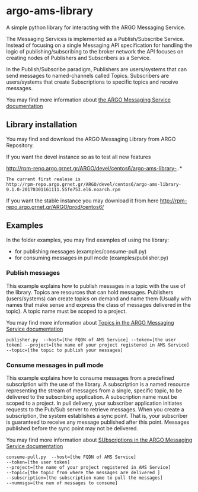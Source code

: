 # argo-ams-library

A simple python library for interacting with the ARGO Messaging Service. 

The Messaging Services is implemented as a Publish/Subscribe Service. Instead of focusing on a single Messaging API specification for handling the logic of publishing/subscribing to the broker network the API focuses on creating nodes of Publishers and Subscribers as a Service.

In the Publish/Subscribe paradigm, Publishers are users/systems that can send messages to named-channels called Topics. Subscribers are users/systems that create Subscriptions to specific topics and receive messages.

You may find more information about [the ARGO Messaging Service documentation](http://argoeu.github.io/messaging/v1/)

## Library installation 

You may find and download the ARGO Messaging Library from ARGO Repository.

If you want the devel instance so as to test all new features 
 
 http://rpm-repo.argo.grnet.gr/ARGO/devel/centos6/argo-ams-library-*.*.*
 
 ```
 The current first realese is
 http://rpm-repo.argo.grnet.gr/ARGO/devel/centos6/argo-ams-library-0.1.0-20170301161111.55fe753.el6.noarch.rpm
 ```

If you want the stable instance you may download it from here
http://rpm-repo.argo.grnet.gr/ARGO/prod/centos6/


## Examples

In the folder examples, you may find examples of using the library:
 
 - for publishing messages (examples/consume-pull.py)
 - for consuming messages in pull mode (examples/publisher.py)
 
 ### Publish messages
 
 This example explains how to publish messages in a topic with the use of the library. Topics are resources that can hold messages. Publishers (users/systems) can create topics on demand and name them (Usually with names that make sense and express the class of messages delivered in the topic). A topic name must be scoped to a project.
 
 You may find more information about [Topics in the ARGO Messaging Service documentation](http://argoeu.github.io/messaging/v1/api_topics/)
 
 ```
 publisher.py  --host=[the FQDN of AMS Service] --token=[the user token] --project=[the name of your project registered in AMS Service] --topic=[the topic to publish your messages]
 ```
 
 
 ### Consume messages in pull mode 
 
 This example explains how to consume messages from a predefined subscription with the use of the library. A subscription is a named resource representing the stream of messages from a single, specific topic, to be delivered to the subscribing application. A subscription name  must be scoped to a project. In pull delivery, your subscriber application initiates requests to the Pub/Sub server to retrieve messages. When you create a subscription, the system establishes a sync point. That is, your subscriber is guaranteed to receive any message published after this point. Messages published before the sync point may not be delivered.
 
 You may find more information about [SUbscriptions in the ARGO Messaging Service documentation](http://argoeu.github.io/messaging/v1/api_subs/)
 
 ```
 consume-pull.py  --host=[the FQDN of AMS Service] 
 --token=[the user token] 
 --project=[the name of your project registered in AMS Service] 
 --topic=[the topic from where the messages are delivered ] 
 --subscription=[the subscription name to pull the messages]  
 --nummsgs=[the num of messages to consume]

 ```
 
 
 
 
